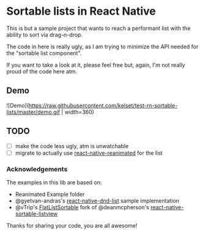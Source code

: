# Sortable lists in React Native

This is but a sample project that wants to reach a performant list with the ability to sort via drag-n-drop.

The code in here is really ugly, as I am trying to minimize the API needed for the "sortable list component".

If you want to take a look at it, please feel free but, again, I'm not really proud of the code here atm.

## Demo

![Demo](https://raw.githubusercontent.com/kelset/test-rn-sortable-lists/master/demo.gif | width=360)

## TODO

- [ ] make the code less ugly, atm is unwatchable
- [ ] migrate to actually use [react-native-reanimated](https://github.com/kmagiera/react-native-reanimated) for the list

### Acknowledgements

The examples in this lib are based on:

- Reanimated Example folder
- @gyetvan-andras's [react-native-dnd-list](https://github.com/gyetvan-andras/react-native-dnd-list) sample implementation
- @vTrip's [FlatListSortable](https://github.com/vTrip/FlatListSortable) fork of @deanmcpherson's [react-native-sortable-listview](https://github.com/deanmcpherson/react-native-sortable-listview)

Thanks for sharing your code, you are all awesome!
